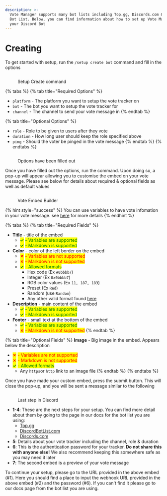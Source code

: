 ```yaml
---
description: >-
  Vote Manager supports many bot lists including Top.gg, Discords.com & Discord
  Bot List. Below, you can find information about how to set up Vote Manager for
  your Discord Bot
---
```


# Creating

To get started with setup, run the `/setup create bot` command and fill in the options

<figure><img src="../.gitbook/assets/Bot Create #1.png" alt=""><figcaption><p>Setup Create command</p></figcaption></figure>

{% tabs %}
{% tab title="Required Options" %}
* `platform` - The platform you want to setup the vote tracker on
* `bot` - The bot you want to setup the vote tracker for
* `channel` - The channel to send your vote message in
{% endtab %}

{% tab title="Optional Options" %}
* `role` - Role to be given to users after they vote
* `duration` - How long user should keep the role specified above
* `ping` - Should the voter be pinged in the vote message
{% endtab %}
{% endtabs %}

<figure><img src="../.gitbook/assets/Bot Create #2.png" alt=""><figcaption><p>Options have been filled out</p></figcaption></figure>

Once you have filled out the options, run the command. Upon doing so, a  pop-up will appear allowing you to customise the embed on your vote message. Please see below for details about required & optional fields as well as default values

<figure><img src="../.gitbook/assets/Bot Create #3.png" alt=""><figcaption><p>Vote Embed Builder</p></figcaption></figure>

{% hint style="success" %}
You can use variables to have vote infomation in your vote message. see [here](../variables.md) for more details
{% endhint %}

{% tabs %}
{% tab title="Required Fields" %}
* **Title** - title of the embed
  * <mark style="color:green;">**✓**</mark> <mark style="color:green;"></mark><mark style="color:green;">- Variables are supported</mark>
  * <mark style="color:green;">**✓**</mark> <mark style="color:green;"></mark><mark style="color:green;">- Markdown is supported</mark>
* **Color** - color of the left border on the embed
  * <mark style="color:red;">**✗**</mark> <mark style="color:red;"></mark><mark style="color:red;">- Variables are not supported</mark>
  * <mark style="color:red;">**✗**</mark> <mark style="color:red;"></mark><mark style="color:red;">- Markdown is not supported</mark>
  * <mark style="color:green;">**✓**</mark> <mark style="color:green;"></mark><mark style="color:green;">- Allowed formats</mark>
    * Hex code (Ex `#0bbbb7`)
    * Integer (Ex `0x0bbbb7`)
    * RGB color values (Ex `11, 187, 183`)
    * Preset (Ex `Red`)
    * Random (use `Random`)
    * Any other valid format found [here](https://discord.js.org/#/docs/main/main/typedef/ColorResolvable)
* **Description** - main content of the embed
  * <mark style="color:green;">**✓**</mark> <mark style="color:green;"></mark><mark style="color:green;">- Variables are supported</mark>
  * <mark style="color:green;">**✓**</mark> <mark style="color:green;"></mark><mark style="color:green;">- Markdown is supported</mark>
* **Footer** - small text at the bottom of the embed
  * <mark style="color:green;">**✓**</mark> <mark style="color:green;"></mark><mark style="color:green;">- Variables are supported</mark>
  * <mark style="color:red;">**✗**</mark> <mark style="color:red;"></mark><mark style="color:red;">- Markdown is not supported</mark>
{% endtab %}

{% tab title="Optional Fields" %}
**Image** - Big image in the embed. Appears below the description

* <mark style="color:red;">**✗**</mark> <mark style="color:red;"></mark><mark style="color:red;">- Variables are not supported</mark>
* <mark style="color:red;">**✗**</mark> <mark style="color:red;"></mark><mark style="color:red;">- Markdown is not supported</mark>
* <mark style="color:green;">**✓**</mark> <mark style="color:green;"></mark><mark style="color:green;">- Allowed formats</mark>
  * Any `https`or `http` link to an image file
{% endtab %}
{% endtabs %}

Once you have made your custom embed, press the submit button. This will close the pop-up, and you will be sent a message similar to the following

<figure><img src="../.gitbook/assets/Bot Create #4.png" alt=""><figcaption><p>Last step in Discord</p></figcaption></figure>

* **1-4**: These are the next steps for your setup. You can find more detail about them by going to the page in our docs for the bot list you are using:
  * [Top.gg](topgg.md)
  * [DiscordBotList.com](dbl.md)
  * [Discords.com](discords.md)
* **5**: Details about your vote tracker including the channel, role & duration
* **6**: This is the authentication password for your tracker. **Do not share this with anyone else!** We also recommend keeping this somewhere safe as you may need it later
* **7**: The second embed is a preview of your vote message

To continue your setup, please go to the URL provided in the above embed (#1). Here you should find a place to input the webhook URL provided in the above embed (#2) and the password (#6). If you can't find it please go to our docs page from the bot list you are using.
